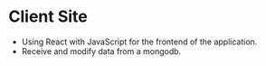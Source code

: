 # Client Site

- Using React with JavaScript for the frontend of the application.
- Receive and modify data from a mongodb.
